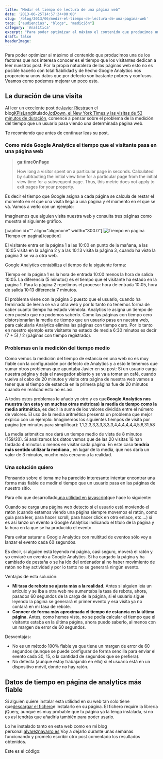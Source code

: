```yaml
---
title: "Medir el tiempo de lectura de una página web"
date: '2013-06-25T14:57:34+00:00'
slug: '/blog/2013/06/medir-el-tiempo-de-lectura-de-una-pagina-web'
tags: ["audiencias", "blogs", "medición"]
category: 'Analítica'
excerpt: "Para poder optimizar al máximo el contenido que producimos una de los factores que nos interesa conocer es el tiempo que los visitantes dedican a leer nuestros post.Por la propia naturaleza de las páginas web esto no es posible hacerlo con total fiabilidad y de hecho Google Analytics nos proporciona unos datos que por defecto son bastante pobres y confusos.Veamos como podemos mejorar un poco esto."
draft: false
headerImage: 
---
```

Para poder optimizar al máximo el contenido que producimos una de los factores que nos interesa conocer es el tiempo que los visitantes dedican a leer nuestros post. Por la propia naturaleza de las páginas web esto no es posible hacerlo con total fiabilidad y de hecho Google Analytics nos proporciona unos datos que por defecto son bastante pobres y confusos. Veamos como podemos mejorar un poco esto.

## La duración de una visita

Al leer un excelente post de[Javier Riestra](http://static.squarespace.com/static/5303797ae4b0c6ad9e43f072/5303ce80e4b0400995a883d6/5303cf35e4b0400995a88b0c/1392758581676/?format=original)en el blog[KPIsLand](http://static.squarespace.com/static/5303797ae4b0c6ad9e43f072/5303ce80e4b0400995a883d6/5303cf35e4b0400995a88b0c/1392758581676/?format=original)titulado[JotDown, el New York Times y las visitas de 53 minutos de duración](http://kpisland.com/jotdown-el-new-york-times-y-las-visitas-de-53-minutos-de-duracion/), comencé a pensar sobre el problema de la medición del tiempo que un usuario pasa viendo una determinada página web.

Te recomiendo que antes de continuar leas su post.

### Como mide Google Analytics el tiempo que el visitante pasa en una página web

> **ga:timeOnPage**
> 
> How long a visitor spent on a particular page in seconds. Calculated by subtracting the initial view time for a particular page from the initial view time for a subsequent page. Thus, this metric does not apply to exit pages for your property.

Es decir el tiempo que Google asigna a cada página se calcula de restar el momento en el que una visita llega a una página y el momento en el que se vá. Vamos a verlo con un ejemplo:

Imaginemos que alguien visita nuestra web y consulta tres páginas como muestra el siguiente gráfico.

 [caption id="" align="alignnone" width="300.0"] ![Tiempo en pagina](http://static1.squarespace.com/static/5303797ae4b0c6ad9e43f072/5303ce80e4b0400995a883d6/5303cf54e4b0400995a88c7b/1392758855983/time_on_page-300x187.jpg) Tiempo en pagina[/caption] 

El visitante entra en la página 1 a las 10:00 en punto de la mañana, a las 10:05 visita en la página 2 y a las 10:13 visita la página 3, cuando ha visto la página 3 se va a otra web.

Google Analytics contabiliza el tiempo de la siguiente forma:

Tiempo en la página 1 es la hora de entrada 10:00 menos la hora de salida 10:05. La diferencia (5 minutos) es el tiempo que el visitante ha estado en la página 1. Para la página 2 repetimos el proceso: hora de entrada 10:05, hora de salida 10:13 diferencia 7 minutos.

El problema viene con la página 3 puesto que el usuario, cuando ha terminado de leerla se va a otra web y por lo tanto no tenemos forma de saber cuanto tiempo ha estado viéndola. Analytics le asigna un tiempo de cero puesto que no podemos saberlo. Como las páginas con tiempo cero distorsionarían la media de tiempo que un usuario pasa en nuestra web, para calcularla Analytics elimina las páginas con tiempo cero. Por lo tanto en nuestro ejemplo este visitante ha estado de media 6:30 minutos es decir (7 + 5) / 2 (páginas con tiempo registrado).

### Problemas en la medición del tiempo medio

Como vemos la medición del tiempo de estancia en una web no es muy fiable con la configuración por defecto de Analytics y a esto le tenemos que sumar otros problemas que apuntaba Javier en su post: Si un usuario carga nuestra página y deja el navegador abierto y se va a tomar un café, cuando vuelva al cabo de 20 minutos y visite otra página de nuestra web vamos a tener que el tiempo de estancia en la primera página fue de 20 minutos cuando en realidad esto no es así.

A todos estos problemas le añado yo otro y es que**Google Analytics nos muestra (en esta y en muchas otras métricas) la media de tiempo como la media aritmética**, es decir la suma de los valores dividida entre el número de valores. El uso de la media aritmética presenta un problema que mejor explico con un ejemplo: Imaginemos los siguientes tiempos de visita por página (en minutos para simplificar): 1,1,2,3,3,3,3,3,3,3,4,4,4,4,4,4,5,6,31,58

La media aritmética nos dará un tiempo medio de vista de 8 minutos (159/20). Si analizamos los datos vemos que de las 20 visitas 16 han tardado 4 minutos o menos en visitar cada página. En este caso **tendría más sentido utilizar la mediana** , en lugar de la media, que nos daría un valor de 3 minutos, mucho más cercano a la realidad.

### Una solución quiero

Pensando sobre el tema me ha parecido interesante intentar encontrar una forma más fiable de medir el tiempo que un usuario pasa en las páginas de nuestro sitio.

Para ello que desarrollado[una utilidad en javascript](http://static.squarespace.com/static/5303797ae4b0c6ad9e43f072/5303ce80e4b0400995a883d6/5303cf35e4b0400995a88b0c/1392758581676/?format=original)que hace lo siguiente:

Cuando se carga una página web detecto si el usuario está moviendo el ratón (cuando estamos viendo una página siempre movemos el ratón, como guía para leer, para hacer scroll, para hacer click en otro enlace, etc….) si es así lanzo un evento a Google Analytics indicando el título de la página y la hora en la que se ha producido el evento.

Para evitar saturar a Google Analytics con multitud de eventos sólo voy a lanzar el evento cada 60 segundos.

Es decir, si alguien está leyendo mi página, casi seguro, moverá el ratón y yo enviaré un evento a Google Analytics. Si ha cargado la página y ha cambiado de pestaña o se ha ido del ordenador al no haber movimiento de ratón no hay actividad y por lo tanto no se generará ningún evento.

Ventajas de esta solución:

- **Mi tasa de rebote se ajusta más a la realidad**. Antes si alguien leía un artículo y se iba a otra web me aumentaba la tasa de rebote, ahora, pasados 60 segundos de la carga de la página, si el usuario sigue leyendo la página se generará el primer evento y esa visita ya no contará en mi tasa de rebote.
- **Conocer de forma más aproximada el tiempo de estancia en la última página**. Antes, como hemos visto, no se podía calcular el tiempo que el visitante estaba en la última página, ahora puedo saberlo, al menos con un margen de error de 60 segundos.

Desventajas:

- No es un método 100% fiable ya que tiene un margen de error de 60 segundos (aunque se puede configurar de forma sencilla para enviar el evento cada 30, 15, o la cantidad de segundos que se prefiera).
- No detecta (aunque estoy trabajando en ello) si el usuario está en un dispositivo móvil, donde no hay ratón.

## Datos de tiempo en página de analytics más fiable

Si alguien quiere instalar esta utilidad en su web tan solo tiene que[descargar el fichero](http://static.squarespace.com/static/5303797ae4b0c6ad9e43f072/5303ce80e4b0400995a883d6/5303cf35e4b0400995a88b0c/1392758581676/?format=original)e instalarlo en su página. El fichero require la librería jQuery, aunque es muy probable que tu página ya la tenga instalada, si no es así tendrás que añadirla también para poder usarlo.

Lo he instalado tanto en esta web como en mi blog personal:[alvareznavarro.es](http://static.squarespace.com/static/5303797ae4b0c6ad9e43f072/5303ce80e4b0400995a883d6/5303cf35e4b0400995a88b0c/1392758581676/?format=original) Voy a dejarlo durante unas semanas funcionando y prometo escribir otro post comentado los resultados obtenidos.

Este es el código:

